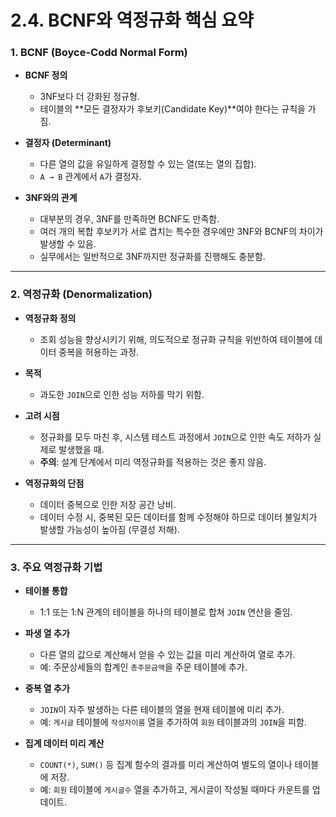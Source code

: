 # 2.4. BCNF와 역정규화 핵심 요약

### 1. BCNF (Boyce-Codd Normal Form)

- **BCNF 정의**
  - 3NF보다 더 강화된 정규형.
  - 테이블의 **모든 결정자가 후보키(Candidate Key)**여야 한다는 규칙을 가짐.

- **결정자 (Determinant)**
  - 다른 열의 값을 유일하게 결정할 수 있는 열(또는 열의 집합).
  - `A → B` 관계에서 `A`가 결정자.

- **3NF와의 관계**
  - 대부분의 경우, 3NF를 만족하면 BCNF도 만족함.
  - 여러 개의 복합 후보키가 서로 겹치는 특수한 경우에만 3NF와 BCNF의 차이가 발생할 수 있음.
  - 실무에서는 일반적으로 3NF까지만 정규화를 진행해도 충분함.

---

### 2. 역정규화 (Denormalization)

- **역정규화 정의**
  - 조회 성능을 향상시키기 위해, 의도적으로 정규화 규칙을 위반하여 테이블에 데이터 중복을 허용하는 과정.

- **목적**
  - 과도한 `JOIN`으로 인한 성능 저하를 막기 위함.

- **고려 시점**
  - 정규화를 모두 마친 후, 시스템 테스트 과정에서 `JOIN`으로 인한 속도 저하가 실제로 발생했을 때.
  - **주의**: 설계 단계에서 미리 역정규화를 적용하는 것은 좋지 않음.

- **역정규화의 단점**
  - 데이터 중복으로 인한 저장 공간 낭비.
  - 데이터 수정 시, 중복된 모든 데이터를 함께 수정해야 하므로 데이터 불일치가 발생할 가능성이 높아짐 (무결성 저해).

---

### 3. 주요 역정규화 기법

- **테이블 통합**
  - 1:1 또는 1:N 관계의 테이블을 하나의 테이블로 합쳐 `JOIN` 연산을 줄임.

- **파생 열 추가**
  - 다른 열의 값으로 계산해서 얻을 수 있는 값을 미리 계산하여 열로 추가.
  - 예: 주문상세들의 합계인 `총주문금액`을 주문 테이블에 추가.

- **중복 열 추가**
  - `JOIN`이 자주 발생하는 다른 테이블의 열을 현재 테이블에 미리 추가.
  - 예: `게시글` 테이블에 `작성자이름` 열을 추가하여 `회원` 테이블과의 `JOIN`을 피함.

- **집계 데이터 미리 계산**
  - `COUNT(*)`, `SUM()` 등 집계 함수의 결과를 미리 계산하여 별도의 열이나 테이블에 저장.
  - 예: `회원` 테이블에 `게시글수` 열을 추가하고, 게시글이 작성될 때마다 카운트를 업데이트.
